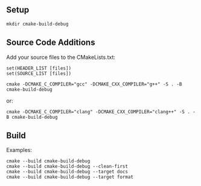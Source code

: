 ## Setup
```
mkdir cmake-build-debug
```

## Source Code Additions
Add your source files to the CMakeLists.txt:

```
set(HEADER_LIST [files])
set(SOURCE_LIST [files])
```

```
cmake -DCMAKE_C_COMPILER="gcc" -DCMAKE_CXX_COMPILER="g++" -S . -B cmake-build-debug
```
or:

```
cmake -DCMAKE_C_COMPILER="clang" -DCMAKE_CXX_COMPILER="clang++" -S . -B cmake-build-debug
```

## Build 
Examples:
```
cmake --build cmake-build-debug
cmake --build cmake-build-debug --clean-first
cmake --build cmake-build-debug --target docs
cmake --build cmake-build-debug --target format
```
